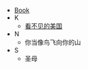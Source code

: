 * [Book](Book/README.md)
* K
    * [看不见的美国](/Book/2022/看不见的美国.md)
* N
    * 你当像鸟飞向你的山
* S
    * 圣母


